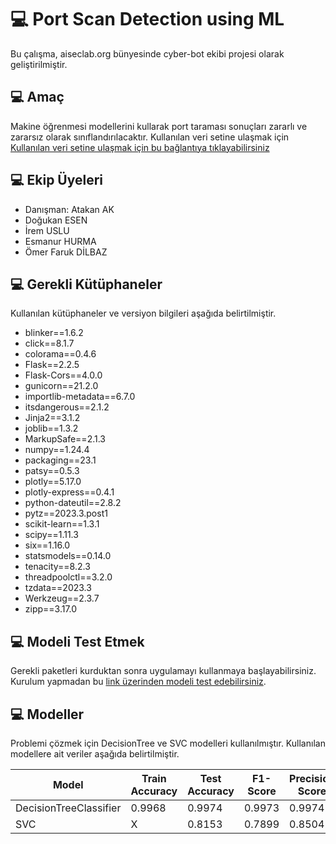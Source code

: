 # 💻 Port Scan Detection using ML

Bu çalışma, aiseclab.org bünyesinde cyber-bot ekibi projesi olarak geliştirilmiştir.

## 💻 Amaç

Makine öğrenmesi modellerini kullarak port taraması sonuçları zararlı ve zararsız olarak sınıflandırılacaktır. Kullanılan veri setine ulaşmak için [Kullanılan veri setine ulaşmak için bu bağlantıya tıklayabilirsiniz](https://github.com/gubertoli/ProbingDataset)


## 💻 Ekip Üyeleri

- Danışman: Atakan AK
- Doğukan ESEN
- İrem USLU
- Esmanur HURMA
- Ömer Faruk DİLBAZ

## 💻 Gerekli Kütüphaneler

Kullanılan kütüphaneler ve versiyon bilgileri aşağıda belirtilmiştir.

- blinker==1.6.2
- click==8.1.7
- colorama==0.4.6
- Flask==2.2.5
- Flask-Cors==4.0.0
- gunicorn==21.2.0
- importlib-metadata==6.7.0
- itsdangerous==2.1.2
- Jinja2==3.1.2
- joblib==1.3.2
- MarkupSafe==2.1.3
- numpy==1.24.4
- packaging==23.1
- patsy==0.5.3
- plotly==5.17.0
- plotly-express==0.4.1
- python-dateutil==2.8.2
- pytz==2023.3.post1
- scikit-learn==1.3.1
- scipy==1.11.3
- six==1.16.0
- statsmodels==0.14.0
- tenacity==8.2.3
- threadpoolctl==3.2.0
- tzdata==2023.3
- Werkzeug==2.3.7
- zipp==3.17.0

## 💻 Modeli Test Etmek

Gerekli paketleri kurduktan sonra uygulamayı kullanmaya başlayabilirsiniz. Kurulum yapmadan bu [link üzerinden modeli test edebilirsiniz](https://ml-port-scanner.netlify.app/).



## 💻 Modeller

Problemi çözmek için DecisionTree ve SVC modelleri kullanılmıştır. Kullanılan modellere ait veriler aşağıda belirtilmiştir.



| Model                   | Train Accuracy | Test Accuracy | F1-Score | Precision Score | Recall Score |
|-------------------------|----------------|---------------|----------|------------------|---------------|
| DecisionTreeClassifier  | 0.9968         | 0.9974        | 0.9973   | 0.9974           | 0.9974        |
| SVC                     | X              | 0.8153        | 0.7899   | 0.8504           | 0.8153        |
